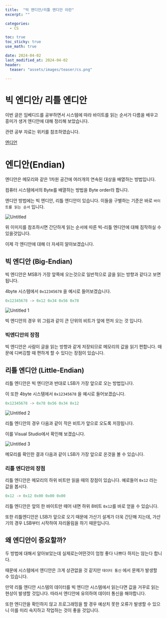 ```yaml
---
title:  "빅 엔디안/리틀 엔디안 이란" 
excerpt: ""

categories:
  - CS

toc: true
toc_sticky: true
use_math: true

date: 2024-04-02
last_modified_at: 2024-04-02
header: 
  teaser: "assets/images/teaser/cs.png"

---
```


# 빅 엔디안/ 리틀 엔디안

이번 글은 임베디드를 공부하면서 시스템에 따라 바이트를 읽는 순서가 다름을 배우고 흥미가 생겨 엔디안에 대해 정리해 보았습니다.

관련 공부 자료는 위키를 참조하였습니다.

[엔디언](https://ko.wikipedia.org/wiki/엔디언)

# 엔디안(Endian)

엔디안은 메모리와 같은 1차원 공간에 여러개의 연속된 대상을 배열하는 방법입니다.

컴퓨터 시스템에서의 Byte를 배열하는 방법을 Byte order라 합니다.

엔디안 방법에는 빅 엔디안, 리틀 엔디안이 있습니다. 이들을 구별하는 기준은 바로 `바이트를 읽는 순서` 입니다.

![Untitled](https://github.com/YDongHyun/YDongHyun.github.io/assets/80799025/08dbb9fa-5d36-45b5-a327-ab3077a53857)

위 이미지를 참조하시면 간단하게 읽는 순서에 따른 빅-리틀 엔디안에 대해 짐작하실 수 있을것입니다.

이제 각 엔디안에 대해 더 자세히 알아보겠습니다.

## 빅 엔디안 (Big-Endian)

빅 엔디안은 MSB가 가장 앞쪽에 오는것으로 일반적으로 글을 읽는 방향과 같다고 보면 됩니다.

4byte 시스템에서 `0x12345678` 을 예시로 들어보겠습니다.

```jsx
0x12345678 -> 0x12 0x34 0x56 0x78
```

![Untitled 1](https://github.com/YDongHyun/YDongHyun.github.io/assets/80799025/a61d7f60-e5b9-406a-a412-67a28889d685)

빅 엔디안의 경우 위 그림과 같이 큰 단위의 비트가 앞에 먼저 오는 것 입니다.

### 빅엔디안의 장점

빅 엔디안은 사람이 글을 읽는 방향과 같게 저장되므로 메모리의 값을 읽기 편합니다. 때문에 디버깅할 때 편하게 할 수 있다는 장점이 있습니다. 

## 리틀 엔디안 (Little-Endian)

리틀 엔디안은 빅 엔디안과 반대로 LSB가 가장 앞으로 오는 방법입니다.

이 또한 4byte 시스템에서 `0x12345678` 을 예시로 들어보겠습니다.

```jsx
0x12345678 -> 0x78 0x56 0x34 0x12
```

![Untitled 2](https://github.com/YDongHyun/YDongHyun.github.io/assets/80799025/5beeb083-0759-4bab-af5f-76c4ea33e5a9)

리틀 엔디안의 경우 다음과 같이 작은 비트가 앞으로 오도록 저장됩니다.

이를 Visual Studio에서 확인해 보겠습니다. 

![Untitled 3](https://github.com/YDongHyun/YDongHyun.github.io/assets/80799025/072f17d1-6af5-4fc0-bc19-c4da4dfcfa61)

 메모리를 확인한 결과 다음과 같이 LSB가 가장 앞으로 온것을 볼 수 있습니다.

### 리틀 엔디안의 장점

리틀 엔디안은 메모리의 하위 비트만 읽을 때의 장점이 있습니다. 예로들어 `0x12` 라는 값을 봅시다.

```jsx
0x12 -> 0x12 0x00 0x00 0x00
```

리틀 엔디안은 앞의 한 바이트만 떼어 내면 하위  8비트 `0x12`를 바로 얻을 수 있습니다. 

또한 리틀엔디안은 LSB가 앞으로 오기 때문에 가산기 설계가 더욱 간단해 지는데, 가산기의 경우 LSB부터 시작하여 자리올림을 하기 때문입니다. 

## 왜 엔디안이 중요할까?

두 방법에 대해서 알아보았는데 실제로는어떤것이 엄청 좋다 나쁘다 하지는 않는다 합니다.

때문에 시스템에서 엔디안은 크게 상관없을 것 같지만 `데이터 통신` 에서 문제가 발생할 수 있습니다.

만약 리틀 엔디안 시스템의 데이터를 빅 엔디안 시스템에서 읽는다면 값을 거꾸로 읽는 현상이 발생할 것입니다. 따라서 엔디안에 유의하여 데이터 통신을 해야합니다.

또한 엔디안을 확인하지 않고 프로그래밍을 할 경우 예상치 못한 오류가 발생할 수 있으니 이를 미리 숙지하고 작업하는 것이 좋을 것입니다.
